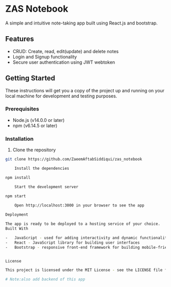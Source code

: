 
# ZAS Notebook

A simple and intuitive note-taking app built using React.js and bootstrap.

## Features

- CRUD: Create, read, edit(update) and delete notes
- Login and Signup functionality
- Secure user authentication using JWT webtoken

## Getting Started

These instructions will get you a copy of the project up and running on your local machine for development and testing purposes.

### Prerequisites

- Node.js (v14.0.0 or later)
- npm (v6.14.5 or later)

### Installation

1. Clone the repository
```bash
git clone https://github.com/ZaeemAftabSiddiqui/zas_notebook

    Install the dependencies

npm install

    Start the development server

npm start

    Open http://localhost:3000 in your browser to see the app
    
Deployment

The app is ready to be deployed to a hosting service of your choice.
Built With

-	JavaScript - used for adding interactivity and dynamic functionality to web pages
-	React - JavaScript library for building user interfaces
-	Bootstrap - responsive front-end framework for building mobile-friendly websites


License

This project is licensed under the MIT License - see the LICENSE file for details.

# Note:also add backend of this app
